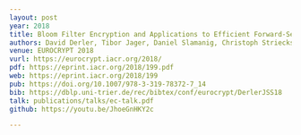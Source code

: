```yaml
---
layout: post
year: 2018	
title: Bloom Filter Encryption and Applications to Efficient Forward-Secret 0-RTT Key Exchange
authors: David Derler, Tibor Jager, Daniel Slamanig, Christoph Striecks
venue: EUROCRYPT 2018
vurl: https://eurocrypt.iacr.org/2018/
pdf: https://eprint.iacr.org/2018/199.pdf
web: https://eprint.iacr.org/2018/199
pub: https://doi.org/10.1007/978-3-319-78372-7_14
bib: https://dblp.uni-trier.de/rec/bibtex/conf/eurocrypt/DerlerJSS18
talk: publications/talks/ec-talk.pdf
github: https://youtu.be/JhoeGnHKY2c

---
```

